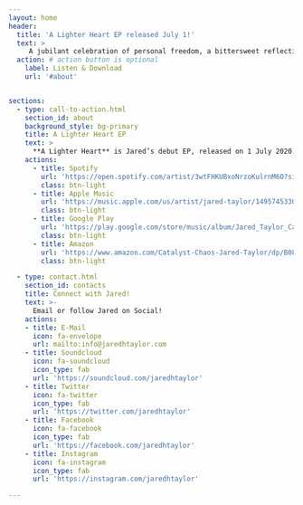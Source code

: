 ```yaml
---
layout: home
header:
  title: 'A Lighter Heart EP released July 1!' 
  text: >
     A jubilant celebration of personal freedom, a bittersweet reflection on childhood, an ode to friendship.
  action: # action button is optional
    label: Listen & Download
    url: '#about'


sections:
  - type: call-to-action.html
    section_id: about
    background_style: bg-primary
    title: A Lighter Heart EP
    text: >
      **A Lighter Heart** is Jared’s debut EP, released on 1 July 2020. The three songs on it are meant to be on the uplifting side: a jubilant celebration of personal freedom, a bittersweet reflection on childhood, an ode to friendship. Amidst a world that was falling apart, Jared’s seeks to bring levity into the lives of those who hear it.
    actions:
      - title: Spotify
        url: 'https://open.spotify.com/artist/3wtFHKUBxoNrzoKulrnM6O?si=JwC7zz0iQ62lz0ClBntCvQ'
        class: btn-light
      - title: Apple Music
        url: 'https://music.apple.com/us/artist/jared-taylor/1495745330'
        class: btn-light
      - title: Google Play
        url: 'https://play.google.com/store/music/album/Jared_Taylor_Catalyst_Chaos?id=Bcimue6c6xoqnwmdhlalafwafjm'
        class: btn-light
      - title: Amazon
        url: 'https://www.amazon.com/Catalyst-Chaos-Jared-Taylor/dp/B0842DM7ZQ/'
        class: btn-light

  - type: contact.html
    section_id: contacts
    title: Connect with Jared!
    text: >-
      Email or follow Jared on Social!
    actions:
    - title: E-Mail
      icon: fa-envelope
      url: mailto:info@jaredhtaylor.com
    - title: Soundcloud
      icon: fa-soundcloud
      icon_type: fab
      url: 'https://soundcloud.com/jaredhtaylor'  
    - title: Twitter
      icon: fa-twitter
      icon_type: fab
      url: 'https://twitter.com/jaredhtaylor'
    - title: Facebook
      icon: fa-facebook
      icon_type: fab
      url: 'https://facebook.com/jaredhtaylor'
    - title: Instagram
      icon: fa-instagram
      icon_type: fab
      url: 'https://instagram.com/jaredhtaylor'  

---
```

